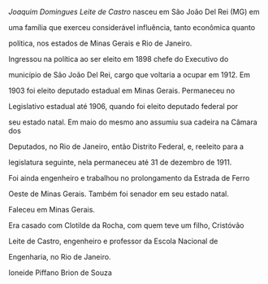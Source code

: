 

*Joaquim Domingues Leite de Castro* nasceu em São João Del Rei (MG) em

uma família que exerceu considerável influência, tanto econômica quanto

política, nos estados de Minas Gerais e Rio de Janeiro.



Ingressou na política ao ser eleito em 1898 chefe do Executivo do

município de São João Del Rei, cargo que voltaria a ocupar em 1912. Em

1903 foi eleito deputado estadual em Minas Gerais. Permaneceu no

Legislativo estadual até 1906, quando foi eleito deputado federal por

seu estado natal. Em maio do mesmo ano assumiu sua cadeira na Câmara dos

Deputados, no Rio de Janeiro, então Distrito Federal, e, reeleito para a

legislatura seguinte, nela permaneceu até 31 de dezembro de 1911.



Foi ainda engenheiro e trabalhou no prolongamento da Estrada de Ferro

Oeste de Minas Gerais. Também foi senador em seu estado natal.



Faleceu em Minas Gerais.



Era casado com Clotilde da Rocha, com quem teve um filho, Cristóvão

Leite de Castro, engenheiro e professor da Escola Nacional de

Engenharia, no Rio de Janeiro.



Ioneide Piffano Brion de Souza



